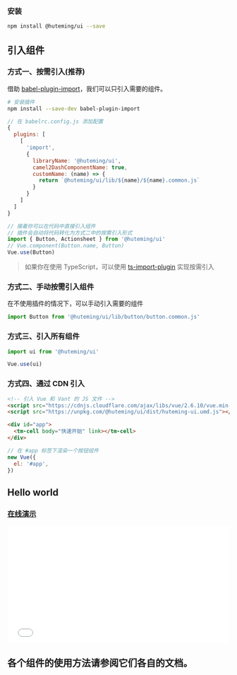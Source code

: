 ### 安装

```bash
npm install @huteming/ui --save
```

## 引入组件

### 方式一、按需引入(推荐)

借助 [babel-plugin-import](https://github.com/ant-design/babel-plugin-import)，我们可以只引入需要的组件。

```bash
# 安装插件
npm install --save-dev babel-plugin-import
```

```js
// 在 babelrc.config.js 添加配置
{
  plugins: [
    [
      'import',
      {
        libraryName: '@huteming/ui',
        camel2DashComponentName: true,
        customName: (name) => {
          return `@huteming/ui/lib/${name}/${name}.common.js`
        }
      }
    ]
  ]
}
```

```js
// 接着你可以在代码中直接引入组件
// 插件会自动将代码转化为方式二中的按需引入形式
import { Button, Actionsheet } from '@huteming/ui'
// Vue.component(Button.name, Button)
Vue.use(Button)
```

> 如果你在使用 TypeScript，可以使用 [ts-import-plugin](https://github.com/Brooooooklyn/ts-import-plugin) 实现按需引入

### 方式二、手动按需引入组件

在不使用插件的情况下，可以手动引入需要的组件

```js
import Button from '@huteming/ui/lib/button/button.common.js'
```

### 方式三、引入所有组件

```js
import ui from '@huteming/ui'

Vue.use(ui)
```

### 方式四、通过 CDN 引入

```html
<!-- 引入 Vue 和 Vant 的 JS 文件 -->
<script src="https://cdnjs.cloudflare.com/ajax/libs/vue/2.6.10/vue.min.js"></script>
<script src="https://unpkg.com/@huteming/ui/dist/huteming-ui.umd.js"></script>
```

```html
<div id="app">
  <tm-cell body="快速开始" link></tm-cell>
</div>
```

```js
// 在 #app 标签下渲染一个按钮组件
new Vue({
  el: '#app',
})
```

## Hello world

### [在线演示](https://codepen.io/huteming/pen/BaaXXLZ)

<iframe height="265" style="width: 100%;" scrolling="no" title="Element demo" src="//codepen.io/huteming/pen/BaaXXLZ/?height=265&theme-id=light&default-tab=html" frameborder="no" allowtransparency="true" allowfullscreen="true">
  See the Pen <a href='https://codepen.io/huteming/pen/BaaXXLZ'>huteming-ui demo</a> by huteming
  (<a href='https://codepen.io/huteming'>@huteming</a>) on <a href='https://codepen.io'>CodePen</a>.
</iframe>

## 各个组件的使用方法请参阅它们各自的文档。
